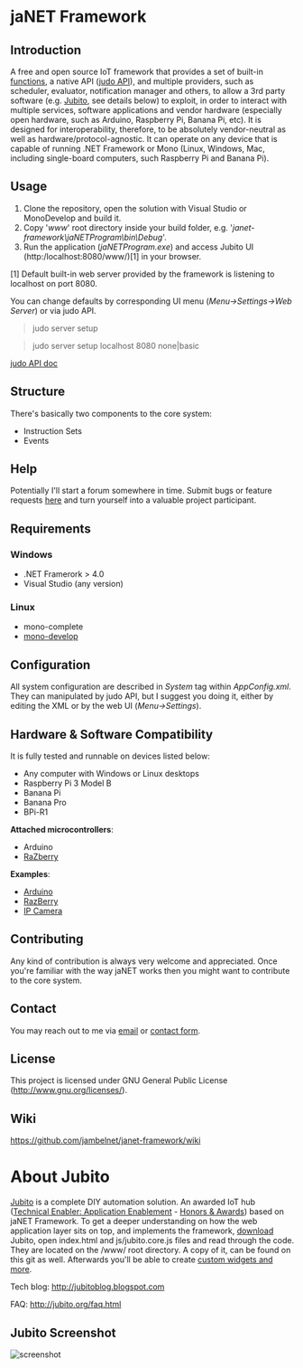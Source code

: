 # jaNET Framework

## Introduction

A free and open source IoT framework that provides a set of built-in [functions](https://github.com/jambelnet/janet-framework/wiki/Built-in-functions), a native API ([judo API](https://github.com/jambelnet/janet-framework/wiki/judo-API)), and multiple providers, such as scheduler, evaluator, notification manager and others, to allow a 3rd party software (e.g. [Jubito](http://www.jubito.org), see details below) to exploit, in order to interact with multiple services, software applications and vendor hardware (especially open hardware, such as Arduino, Raspberry Pi, Banana Pi, etc). It is designed for interoperability, therefore, to be absolutely vendor-neutral as well as hardware/protocol-agnostic. It can operate on any device that is capable of running .NET Framework or Mono (Linux, Windows, Mac, including single-board computers, such Raspberry Pi and Banana Pi).

## Usage

1. Clone the repository, open the solution with Visual Studio or MonoDevelop and build it.
2. Copy '*www*' root directory inside your build folder, e.g. '*janet-framework\jaNETProgram\bin\Debug*'.
3. Run the application (*jaNETProgram.exe*) and access Jubito UI (http:/localhost:8080/www/)[1] in your browser.

[1] Default built-in web server provided by the framework is listening to localhost on port 8080.

You can change defaults by corresponding UI menu (*Menu->Settings->Web Server*) or via judo API.

> judo server setup <host> <port> <authentication>

> judo server setup localhost 8080 none|basic

[judo API doc](https://github.com/jambelnet/janet-framework/wiki/judo-API)

## Structure

There's basically two components to the core system:

* Instruction Sets
* Events

## Help

Potentially I'll start a forum somewhere in time.
Submit bugs or feature requests [here](https://github.com/jambelnet/janet-framework/issues) and turn yourself into a valuable project participant.

## Requirements

### Windows
* .NET Framerork > 4.0
* Visual Studio (any version)

### Linux
* mono-complete
* [mono-develop](http://www.monodevelop.com)

## Configuration

All system configuration are described in *System* tag within *AppConfig.xml*.
They can manipulated by judo API, but I suggest you doing it, either by editing the XML or by the web UI (*Menu->Settings*).

## Hardware & Software Compatibility

It is fully tested and runnable on devices listed below:

* Any computer with Windows or Linux desktops
* Raspberry Pi 3 Model B
* Banana Pi
* Banana Pro
* BPi-R1

**Attached microcontrollers**:

* Arduino
* [RaZberry](http://razberry.z-wave.me/)

**Examples**:

* [Arduino](http://jubitoblog.blogspot.com/search/label/arduino)
* [RazBerry](http://jubitoblog.blogspot.com/search/label/razberry)
* [IP Camera](http://jubitoblog.blogspot.com/2013/02/dvr-system-using-ip-camera.html)

## Contributing

Any kind of contribution is always very welcome and appreciated.
Once you're familiar with the way jaNET works then you might want to contribute to the core system.

## Contact

You may reach out to me via [email](mailto:jambel@jubito.org) or [contact form](http://www.jubito.org/contact.html).

## License

This project is licensed under GNU General Public License (http://www.gnu.org/licenses/).

## Wiki
https://github.com/jambelnet/janet-framework/wiki

# About Jubito
[Jubito](http://www.jubito.org) is a complete DIY automation solution. An awarded IoT hub ([Technical Enabler: Application Enablement](http://www.postscapes.com/internet-of-things-award/2014/iot-application-enabler/) - [Honors & Awards](http://jubitoblog.blogspot.com/search/label/awards)) based on jaNET Framework.
To get a deeper understanding on how the web application layer sits on top, and implements the framework, [download](http://www.jubito.org/download.html) Jubito, open index.html and js/jubito.core.js files and read through the code. They are located on the /www/ root directory. A copy of it, can be found on this git as well.
Afterwards you'll be able to create [custom widgets and more](http://jubitoblog.blogspot.com/2016/08/consuming-restful-data.html).

Tech blog: http://jubitoblog.blogspot.com

FAQ: http://jubito.org/faq.html

## Jubito Screenshot
![screenshot](https://1.bp.blogspot.com/-zckBAkF6q9k/V_nE97h0_BI/AAAAAAAAJDU/6fXFVP5eSOEj9cTG5XMDgVVLL10ySnLWQCLcB/s640/dashboard-main.png)
